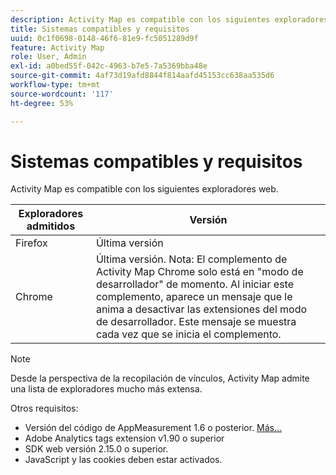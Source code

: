 ```yaml
---
description: Activity Map es compatible con los siguientes exploradores web.
title: Sistemas compatibles y requisitos
uuid: 0c1f0698-0148-46f6-81e9-fc5051289d9f
feature: Activity Map
role: User, Admin
exl-id: a0bed55f-042c-4963-b7e5-7a5369bba48e
source-git-commit: 4af73d19afd8844f814aafd45153cc638aa535d6
workflow-type: tm+mt
source-wordcount: '117'
ht-degree: 53%

---
```


# Sistemas compatibles y requisitos

Activity Map es compatible con los siguientes exploradores web.

| Exploradores admitidos | Versión |
|--- |--- |
| Firefox | Última versión |
| Chrome | Última versión. Nota: El complemento de Activity Map Chrome solo está en &quot;modo de desarrollador&quot; de momento. Al iniciar este complemento, aparece un mensaje que le anima a desactivar las extensiones del modo de desarrollador. Este mensaje se muestra cada vez que se inicia el complemento. |

>[!NOTE]
>
>Desde la perspectiva de la recopilación de vínculos, Activity Map admite una lista de exploradores mucho más extensa.

Otros requisitos:

* Versión del código de AppMeasurement 1.6 o posterior. [Más...](/help/analyze/activity-map/activitymap-getting-started/activitymap-enable.md)
* Adobe Analytics tags extension v1.90 o superior
* SDK web versión 2.15.0 o superior.
* JavaScript y las cookies deben estar activados.

